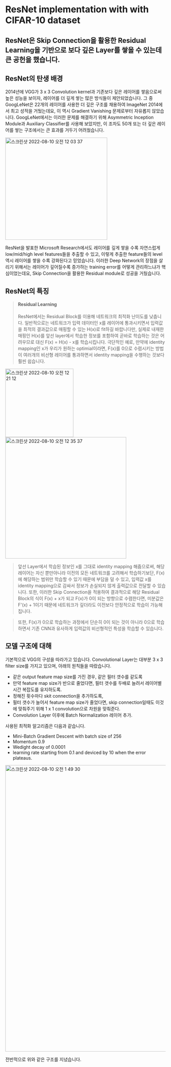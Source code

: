 ResNet implementation with with CIFAR-10 dataset
====================================================


## ResNet은 Skip Connection을 활용한 Residual Learning을 기반으로 보다 깊은 Layer를 쌓을 수 있는데 큰 공헌을 했습니다.

## ResNet의 탄생 배경
2014년에 VGG가 3 x 3 Convolution kernel과 기존보다 깊은 레이어를 쌓음으로써 높은 성능을 보이자, 레이어를 더 깊게 쌓는 많은 방식들이 제안되었습니다.
그 중 GoogLeNet은 22개의 레이어를 사용한 더 깊은 구조를 채용하여 ImageNet 2014에서 최고 성적을 거뒀는데요, 이 역시 Gradient Vanishing 문제로부터 자유롭지 않았습니다.
GoogLeNet에서는 이러한 문제를 해결하기 위해 Asymmetric Inception Module과 Auxiliary Classifier를 사용해 보았지만, 이 조차도 50개 또는 더 깊은 레이어를 쌓는 구조에서는 큰 효과를 거두기 어려웠습니다. 


<img width="320" alt="스크린샷 2022-08-10 오전 12 03 37" src="https://user-images.githubusercontent.com/52812351/183686047-1e861bfb-d923-4990-8118-4b95c5150fc9.png">


ResNet을 발표한 Microsoft Research에서도 레이어를 깊게 쌓을 수록 자연스럽게 low/mid/high level features들을 추출할 수 있고, 이렇게 추출한 feature들의 level 역시 레이어를 쌓을 수록 강화된다고 믿었습니다. 이러한 Deep Network의 장점을 살리기 위해서는 레이어가 깊어질수록 증가하는 training error를 어떻게 관리하느냐가 핵심이었는데요, Skip Connection을 활용한 Residual module로 성공을 거뒀습니다.

## ResNet의 특징

> #### Residual Learning
> ResNet에서는 Residual Block를 이용해 네트워크의 최적화 난이도를 낮춥니다. 일반적으로는 네트워크가 입력 데이터인 x를 레이어에 통과시키면서 입력값을 최적의 결과값으로 매핑할 수 있는 H(x)로 fit하길 바랍니다만, 실제로 내재한 매핑인 H(x)를 앞선 layer에서 학습한 정보를 포함하여 곧바로 학습하는 것은 어려우므로 대신 F(x) = H(x) - x를 학습시킵니다. 극단적인 예로, 만약에 identity mapping인 x가 우리가 원하는 optimial이라면, F(x)를 0으로 수렴시키는 방법이 여러개의 비선형 레이어를 통과하면서 identity mapping을 수행하는 것보다 훨씬 쉽습니다.  

<img width="214" alt="스크린샷 2022-08-10 오전 12 21 12" src="https://user-images.githubusercontent.com/52812351/183689753-e39e4007-2930-407c-a760-3b413c9b20cf.png">

<img width="380" alt="스크린샷 2022-08-10 오전 12 35 37" src="https://user-images.githubusercontent.com/52812351/183695207-8127dd54-4a0e-4f71-990b-f84cc75de4b7.png">

> 앞선 Layer에서 학습된 정보인 x를 그대로 identity mapping 해줌으로써, 해당 레이어는 자신 뿐만아니라 이전의 모든 네트워크를 고려해서 학습하기보단, F(x)에 해당하는 범위만 학습할 수 있기 때문에 부담을 덜 수 있고, 입력값 x를 identity mapping으로 감싸서 정보가 손실되지 않게 출력값으로 전달할 수 있습니다. 또한, 이러한 Skip Connection을 적용하여 결과적으로 해당 Residual Block의 식이 F(x) + x가 되고 F(x)가 0이 되는 방향으로 수렴한다면, 미분값은 F'(x) + 1이기 때문에 네트워크가 깊더라도 이전보다 안정적으로 학습이 가능해집니다. 

> 또한, F(x)가 0으로 학습하는 과정에서 단순히 0이 되는 것이 아니라 0으로 학습하면서 기존 CNN과 유사하게 입력값의 비선형적인 특성을 학습할 수 있습니다. 


## 모델 구조에 대해

기본적으로 VGG의 구성을 따라가고 있습니다.
Convolutional Layer는 대부분 3 x 3 filter size를 가지고 있으며, 아래의 원칙들을 따랐습니다.

* 같은 output feature map size를 가진 경우, 같은 필터 갯수를 같도록
* 만약 feature map size가 반으로 줄었다면, 필터 갯수를 두배로 늘려서 레이어별 시간 복잡도를 유지하도록.
* 정해진 횟수마다 skit connection을 추가하도록,
* 필터 갯수가 늘어서 feature map size가 줄었다면, skip connection일때도 이것에 맞춰주기 위해 1 x 1 convolution으로 차원을 맞춰준다.
* Convolution Layer 이후에 Batch Normalization 레이어 추가.

사용된 최적화 알고리즘은 다음과 같습니다.

* Mini-Batch Gradient Descent with batch size of 256
* Momentum 0.9
* Wedight decay of 0.0001
* learning rate starting from 0.1 and deviced by 10 when the error plateaus.


<img width="896" alt="스크린샷 2022-08-10 오전 1 49 30" src="https://user-images.githubusercontent.com/52812351/183710518-830cc9b6-d1a6-477c-9546-5e0f69bef721.png">

전반적으로 위와 같은 구조를 지녔습니다.





